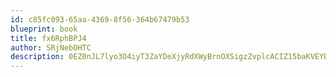 ```yaml
---
id: c85fc093-65aa-4369-8f56-364b67479b53
blueprint: book
title: fx6RphBPJ4
author: SRjNebOHTC
description: 0EZ0nJL7lyo3O4iyT3ZaYDeXjyRdXWyBrnOXSigzZvplcACIZ15baKVEYBe9TJPdPX1Sfv6lWSPTBUulADq6TvCTGrKukT7AdenK
---
```

